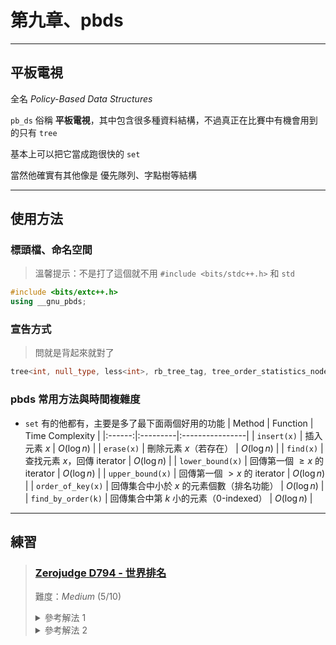 # 第九章、pbds
---

## 平板電視
全名 *Policy-Based Data Structures*

`pb_ds` 俗稱 **平板電視**，其中包含很多種資料結構，不過真正在比賽中有機會用到的只有 `tree`

基本上可以把它當成跑很快的 `set`

當然他確實有其他像是 優先隊列、字點樹等結構

---

## 使用方法

### 標頭檔、命名空間

> 溫馨提示：不是打了這個就不用 `#include <bits/stdc++.h>` 和 `std`

```cpp
#include <bits/extc++.h>
using __gnu_pbds;
```

### 宣告方式

> 問就是背起來就對了
```cpp
tree<int, null_type, less<int>, rb_tree_tag, tree_order_statistics_node_update> rbt;
```

### pbds 常用方法與時間複雜度
- `set` 有的他都有，主要是多了最下面兩個好用的功能
| Method | Function | Time Complexity |
|:------:|:---------|:----------------|
| `insert(x)` | 插入元素 $x$ | $O(\log n)$ |
| `erase(x)` | 刪除元素 $x$（若存在） | $O(\log n)$ |
| `find(x)` | 查找元素 $x$，回傳 iterator | $O(\log n)$ |
| `lower_bound(x)` | 回傳第一個 $\geq x$ 的 iterator | $O(\log n)$ |
| `upper_bound(x)` | 回傳第一個 $> x$ 的 iterator | $O(\log n)$ |
| `order_of_key(x)` | 回傳集合中小於 $x$ 的元素個數（排名功能） | $O(\log n)$ |
| `find_by_order(k)` | 回傳集合中第 $k$ 小的元素（0-indexed） | $O(\log n)$ |

---

## 練習

> ### [Zerojudge D794 - 世界排名](https://zerojudge.tw/ShowProblem?problemid=d794)
>
> 難度：*Medium* $(5/10)$
>
> <details>
>   <summary> 參考解法 1 </summary>
> 
> ```cpp
> #include<bits/stdc++.h>
> #include<bits/extc++.h>
> using namespace std;
> using namespace __gnu_pbds;
> int main() {
>     ios::sync_with_stdio(false);
>     cin.tie(0);
>     int n;
>     while(cin>>n) {
>         tree<pair<int,int>,null_type,greater<pair<int,int>>,rb_tree_tag,tree_order_statistics_node_update>t;
>         int tt = 1;
>         while(n--) {
>             int tmp;cin>>tmp;
>             t.insert({tmp,tt++});
>             cout<<t.order_of_key(*t.upper_bound({tmp + 1,0})) + 1<<"\n";
>         }
>     }
>     return 0;
> }
> ```
> </details>
>
> <details>
>   <summary> 參考解法 2 </summary>
> 
> 此解乃為線段樹
> 
> ```cpp
> #include <bits/stdc++.h>
> #define int int64_t
> #define m ((l+r)>>1)
> using namespace std;
> struct Segment_Tree {
>     size_t sz;
>     vector<int> sg;
>     void init(int k) {
>         sz = k;
>         sg.resize((k+1)<<2,0);
>     }
>     void update(int l,int r,int p,int idx,int x) {
>         if(l == r) return sg[p] += x,void();
>         if(idx <= m) update(l,m,p<<1,idx,x);
>         else update(m+1,r,p<<1|1,idx,x);
>         sg[p] = sg[p<<1] + sg[p<<1|1];
>     }
>     int query(int l,int r,int p,int ql,int qr) {
>         if(ql<=l && r<=qr) return sg[p];
>         if(r < ql || qr < l) return 0;
>         int ans = 0;
>         if(ql <= m) ans += query(l,m,p<<1,ql,qr);
>         if(m < qr) ans += query(m+1,r,p<<1|1,ql,qr);
>         return ans;
>     }
> };
> void discretization(vector<int> &origin, size_t len) {
>     vector<int> copy(origin.begin(),origin.end());
>     sort(copy.begin(), copy.end());
>     copy.resize(unique(copy.begin(),copy.end()) - copy.begin());
>     for(int i=0;i<(int)len;i++) {
>         origin[i] = lower_bound(copy.begin(),copy.end(),origin[i]) - copy.begin() + 1;
>     }
> }
> signed main() {
>     cin.tie(nullptr)->ios_base::sync_with_stdio(0);
>     int n;
>     while(cin >> n) {
>         Segment_Tree Tree;
>         Tree.init(n);
>         vector<int> arr(n);
>         for(int i=0;i<n;i++) cin >> arr[i];
>         discretization(arr, n);
>         for(int i=0;i<n;i++) {
>             Tree.update(1,n,1,arr[i],1);
>             cout << Tree.query(1,n,1,arr[i],n) << '\n';
>         }
>     }
> }
> ```
> </details>



